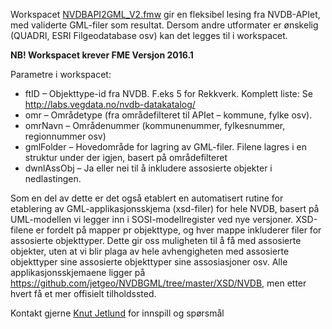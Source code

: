 
Workspacet [NVDBAPI2GML_V2.fmw](https://github.com/jetgeo/NVDBGML/blob/master/FME/NVDBAPI2GML_V2.fmw) gir en fleksibel lesing fra NVDB-APIet, med validerte GML-filer som resultat. Dersom andre utformater er ønskelig (QUADRI, ESRI Filgeodatabase osv) kan det legges til i workspacet.  

**NB! Workspacet krever FME Versjon 2016.1**

Parametre i workspacet:
* ftID – Objekttype-id fra NVDB. F.eks 5 for Rekkverk. Komplett liste: Se http://labs.vegdata.no/nvdb-datakatalog/
* omr – Områdetype (fra områdefilteret til APIet – kommune, fylke osv).
* omrNavn – Områdenummer (kommunenummer, fylkesnummer, regionnummer osv)
* gmlFolder – Hovedområde for lagring av GML-filer. Filene lagres i en struktur under der igjen, basert på områdefilteret
* dwnlAssObj – Ja eller nei til å inkludere assosierte objekter i nedlastingen. 

Som en del av dette er det også etablert en automatisert rutine for etablering av GML-applikasjonsskjema (xsd-filer) for hele NVDB, basert på UML-modellen vi legger inn i SOSI-modellregister ved nye versjoner. XSD-filene er fordelt på mapper pr objekttype, og hver mappe inkluderer filer for assosierte objekttyper. Dette gir oss muligheten til å få med assosierte objekter, uten at vi blir plaga av hele avhengigheten med assosierte objekttyper sine assosierte objekttyper sine assosiasjoner osv. Alle applikasjonsskjemaene ligger på https://github.com/jetgeo/NVDBGML/tree/master/XSD/NVDB, men etter hvert få et mer offisielt tilholdssted. 

Kontakt gjerne [Knut Jetlund](mailto:knut.jetlund@vegvesen.no) for innspill og spørsmål
